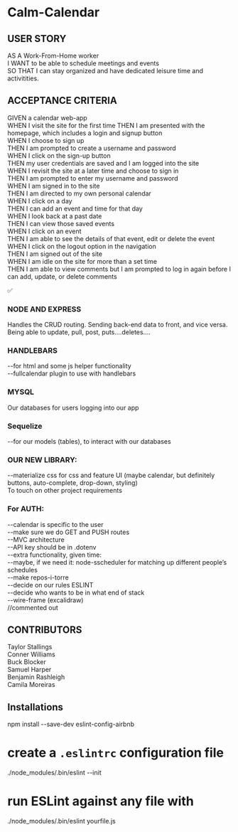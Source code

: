 # Calm-Calendar
## USER STORY
AS A Work-From-Home worker  
I WANT to be able to schedule meetings and events  
SO THAT I can stay organized and have dedicated leisure time and activitities.
## ACCEPTANCE CRITERIA
GIVEN a calendar web-app  
WHEN I visit the site for the first time 
THEN I am presented with the homepage, which includes a login and signup button  
WHEN I choose to sign up  
THEN I am prompted to create a username and password  
WHEN I click on the sign-up button  
THEN my user credentials are saved and I am logged into the site  
WHEN I revisit the site at a later time and choose to sign in  
THEN I am prompted to enter my username and password  
WHEN I am signed in to the site  
THEN I am directed to my own personal calendar  
WHEN I click on a day  
THEN I can add an event and time for that day  
WHEN I look back at a past date  
THEN I can view those saved events  
WHEN I click on an event  
THEN I am able to see the details of that event, edit or delete the event  
WHEN I click on the logout option in the navigation  
THEN I am signed out of the site  
WHEN I am idle on the site for more than a set time  
THEN I am able to view comments but I am prompted to log in again before I can add, update, or delete comments  

✅
### NODE AND EXPRESS
Handles the CRUD routing. Sending back-end data to front, and vice versa. Being able to update, pull, post, puts….deletes….
### HANDLEBARS
--for html and some js helper functionality  
--fullcalendar plugin to use with handlebars  
### MYSQL
Our databases for users logging into our app
### Sequelize
--for our models (tables), to interact with our databases
### OUR NEW LIBRARY:
--materialize css for css and feature UI (maybe calendar, but definitely buttons, auto-complete, drop-down, styling)  
To touch on other project requirements
### For AUTH:
--calendar is specific to the user  
--make sure we do GET and PUSH routes  
--MVC architecture  
--API key should be in .dotenv  
--extra functionality, given time:  
--maybe, if we need it: node-sscheduler for matching up different people’s schedules  
--make repos-i-torre  
--decide on our rules ESLINT  
--decide who wants to be in what end of stack  
--wire-frame (excalidraw)  
//commented out

## CONTRIBUTORS
Taylor Stallings  
Conner Williams  
Buck Blocker  
Samuel Harper  
Benjamin Rashleigh  
Camila Moreiras  
## Installations  
npm install --save-dev eslint-config-airbnb  

# create a `.eslintrc` configuration file
./node_modules/.bin/eslint --init

# run ESLint against any file with
./node_modules/.bin/eslint yourfile.js